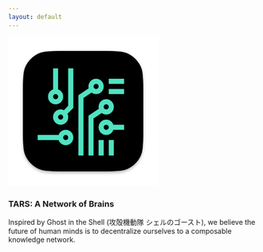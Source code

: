 ```yaml
---
layout: default
---
```


<img src="images/tars-b.png" alt="sample image" width="300" height="300">

### TARS: A Network of Brains

Inspired by Ghost in the Shell (攻殻機動隊 シェルのゴースト), we believe the future of human minds is to decentralize ourselves to a composable knowledge network.









